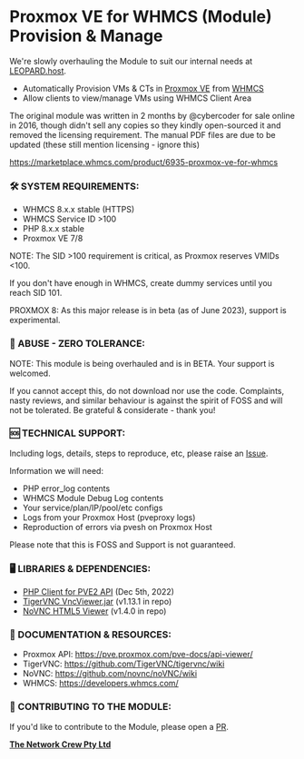 # Proxmox VE for WHMCS (Module) Provision & Manage

We're slowly overhauling the Module to suit our internal needs at [LEOPARD.host](https://leopard.host).

- Automatically Provision VMs & CTs in [Proxmox VE](https://proxmox.com/en/proxmox-ve/features) from [WHMCS](https://www.whmcs.com/tour/)
- Allow clients to view/manage VMs using WHMCS Client Area

The original module was written in 2 months by @cybercoder for sale online in 2016, though didn't sell any copies so they kindly open-sourced it and removed the licensing requirement. The manual PDF files are due to be updated (these still mention licensing - ignore this)

https://marketplace.whmcs.com/product/6935-proxmox-ve-for-whmcs

### 🛠️ SYSTEM REQUIREMENTS:

- WHMCS 8.x.x stable (HTTPS)
- WHMCS Service ID >100
- PHP 8.x.x stable
- Proxmox VE 7/8

NOTE: The SID >100 requirement is critical, as Proxmox reserves VMIDs <100.

If you don't have enough in WHMCS, create dummy services until you reach SID 101.

PROXMOX 8: As this major release is in beta (as of June 2023), support is experimental.

### 🤬 ABUSE - ZERO TOLERANCE:

NOTE: This module is being overhauled and is in BETA. Your support is welcomed.

If you cannot accept this, do not download nor use the code. Complaints, nasty reviews, and similar behaviour is against the spirit of FOSS and will not be tolerated. Be grateful & considerate - thank you!

### 🆘 TECHNICAL SUPPORT:

Including logs, details, steps to reproduce, etc, please raise an [Issue](https://github.com/The-Network-Crew/Proxmox-VE-for-WHMCS/issues).

Information we will need:

- PHP error_log contents
- WHMCS Module Debug Log contents
- Your service/plan/IP/pool/etc configs
- Logs from your Proxmox Host (pveproxy logs)
- Reproduction of errors via pvesh on Proxmox Host

Please note that this is FOSS and Support is not guaranteed.

### 🖥️ LIBRARIES & DEPENDENCIES:

- [PHP Client for PVE2 API](https://github.com/CpuID/pve2-api-php-client) (Dec 5th, 2022)
- [TigerVNC VncViewer.jar](https://sourceforge.net/projects/tigervnc/files/stable/) (v1.13.1 in repo)
- [NoVNC HTML5 Viewer](https://github.com/novnc/noVNC) (v1.4.0 in repo)

### 📄 DOCUMENTATION & RESOURCES:

- Proxmox API: https://pve.proxmox.com/pve-docs/api-viewer/
- TigerVNC: https://github.com/TigerVNC/tigervnc/wiki
- NoVNC: https://github.com/novnc/noVNC/wiki
- WHMCS: https://developers.whmcs.com/

### 🙌 CONTRIBUTING TO THE MODULE:

If you'd like to contribute to the Module, please open a [PR](https://github.com/The-Network-Crew/Proxmox-VE-for-WHMCS/pulls).

**[The Network Crew Pty Ltd](https://thenetworkcrew.com.au)**
